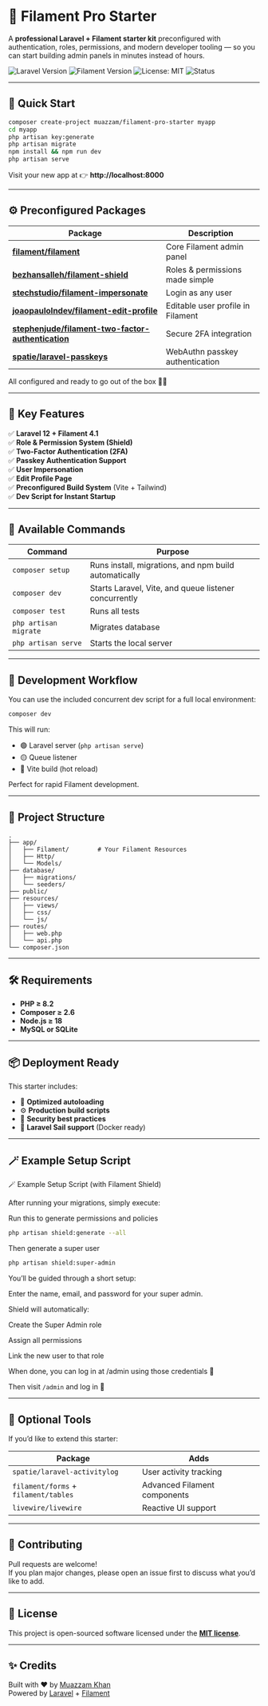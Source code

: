 # 🧩 Filament Pro Starter

A **professional Laravel + Filament starter kit** preconfigured with authentication, roles, permissions, and modern developer tooling — so you can start building admin panels in minutes instead of hours.

![Laravel Version](https://img.shields.io/badge/Laravel-12.x-red?style=flat-square)
![Filament Version](https://img.shields.io/badge/Filament-4.x-blueviolet?style=flat-square)
![License: MIT](https://img.shields.io/badge/License-MIT-green.svg?style=flat-square)
![Status](https://img.shields.io/badge/Status-Active-success?style=flat-square)

---

## 🚀 Quick Start

```bash
composer create-project muazzam/filament-pro-starter myapp
cd myapp
php artisan key:generate
php artisan migrate
npm install && npm run dev
php artisan serve
```

Visit your new app at 👉 **http://localhost:8000**

---

## ⚙️ Preconfigured Packages

| Package | Description |
|----------|--------------|
| **[filament/filament](https://filamentphp.com/)** | Core Filament admin panel |
| **[bezhansalleh/filament-shield](https://github.com/bezhanSalleh/filament-shield)** | Roles & permissions made simple |
| **[stechstudio/filament-impersonate](https://github.com/stechstudio/filament-impersonate)** | Login as any user |
| **[joaopaulolndev/filament-edit-profile](https://github.com/joaopaulolndev/filament-edit-profile)** | Editable user profile in Filament |
| **[stephenjude/filament-two-factor-authentication](https://github.com/stephenjude/filament-two-factor-authentication)** | Secure 2FA integration |
| **[spatie/laravel-passkeys](https://github.com/spatie/laravel-passkeys)** | WebAuthn passkey authentication |

All configured and ready to go out of the box 🧙‍♂️

---

## 🧠 Key Features

✅ **Laravel 12 + Filament 4.1**  
✅ **Role & Permission System (Shield)**  
✅ **Two-Factor Authentication (2FA)**  
✅ **Passkey Authentication Support**  
✅ **User Impersonation**  
✅ **Edit Profile Page**  
✅ **Preconfigured Build System** (Vite + Tailwind)  
✅ **Dev Script for Instant Startup**

---

## 🧰 Available Commands

| Command | Purpose |
|----------|----------|
| `composer setup` | Runs install, migrations, and npm build automatically |
| `composer dev` | Starts Laravel, Vite, and queue listener concurrently |
| `composer test` | Runs all tests |
| `php artisan migrate` | Migrates database |
| `php artisan serve` | Starts the local server |

---

## 🧪 Development Workflow

You can use the included concurrent dev script for a full local environment:

```bash
composer dev
```

This will run:

- 🟢 Laravel server (`php artisan serve`)
- 🟡 Queue listener
- 🔵 Vite build (hot reload)

Perfect for rapid Filament development.

---

## 🧩 Project Structure

```
.
├── app/
│   ├── Filament/        # Your Filament Resources
│   ├── Http/
│   └── Models/
├── database/
│   ├── migrations/
│   └── seeders/
├── public/
├── resources/
│   ├── views/
│   ├── css/
│   └── js/
├── routes/
│   ├── web.php
│   └── api.php
└── composer.json
```

---

## 🛠️ Requirements

- **PHP ≥ 8.2**
- **Composer ≥ 2.6**
- **Node.js ≥ 18**
- **MySQL or SQLite**

---

## 📦 Deployment Ready

This starter includes:

- 🧾 **Optimized autoloading**
- ⚙️ **Production build scripts**
- 🔑 **Security best practices**
- 🐳 **Laravel Sail support** (Docker ready)

---

## 🪄 Example Setup Script

🪄 Example Setup Script (with Filament Shield)

After running your migrations, simply execute:

Run this to generate permissions and policies

```bash
php artisan shield:generate --all
```
Then generate a super user

```bash
php artisan shield:super-admin
```

You’ll be guided through a short setup:

Enter the name, email, and password for your super admin.

Shield will automatically:

Create the Super Admin role

Assign all permissions

Link the new user to that role

When done, you can log in at /admin using those credentials 🎉


Then visit `/admin` and log in 🎉

---

## 🧰 Optional Tools

If you’d like to extend this starter:

| Package | Adds |
|----------|------|
| `spatie/laravel-activitylog` | User activity tracking |
| `filament/forms` + `filament/tables` | Advanced Filament components |
| `livewire/livewire` | Reactive UI support |

---

## 🤝 Contributing

Pull requests are welcome!  
If you plan major changes, please open an issue first to discuss what you’d like to add.

---

## 📄 License

This project is open-sourced software licensed under the **[MIT license](LICENSE)**.

---

## ✨ Credits

Built with ❤️ by [Muazzam Khan](https://github.com/Muazzamkhan95)  
Powered by [Laravel](https://laravel.com) + [Filament](https://filamentphp.com)
